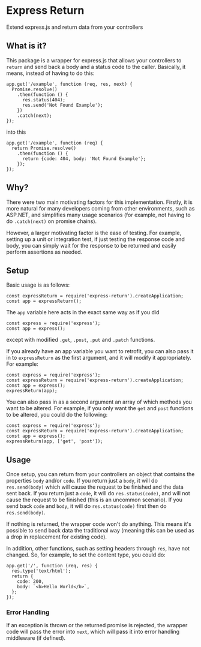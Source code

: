 # Express Return
Extend express.js and return data from your controllers

## What is it?
This package is a wrapper for express.js that allows your controllers to `return` and send back a body and a status code to the caller. Basically, it means, instead of having to do this:

```
app.get('/example', function (req, res, next) {
  Promise.resolve()
    .then(function () {
      res.status(404);
      res.send('Not Found Example');
    })
    .catch(next);
});
```

into this

```
app.get('/example', function (req) {
  return Promise.resolve()
    .then(function () {
      return {code: 404, body: 'Not Found Example'};
    });
});
```

## Why?
There were two main motivating factors for this implementation. Firstly, it is more natural for many developers coming from other environments, such as ASP.NET, and simplifies many usage scenarios (for example, not having to do `.catch(next)` on promise chains).

However, a larger motivating factor is the ease of testing. For example, setting up a unit or integration test, if just testing the response code and body, you can simply wait for the response to be returned and easily perform assertions as needed.

## Setup
Basic usage is as follows:

```
const expressReturn = require('express-return').createApplication;
const app = expressReturn();
```

The `app` variable here acts in the exact same way as if you did

```
const express = require('express');
const app = express();
```

except with modified `.get`, `.post`, `.put` and `.patch` functions.

If you already have an app variable you want to retrofit, you can also pass it in to `expressReturn` as the first argument, and it will modify it appropriately. For example:

```
const express = require('express');
const expressReturn = require('express-return').createApplication;
const app = express();
expressReturn(app);
```

You can also pass in as a second argument an array of which methods you want to be altered. For example, if you only want the `get` and `post` functions to be altered, you could do the following:

```
const express = require('express');
const expressReturn = require('express-return').createApplication;
const app = express();
expressReturn(app, ['get', 'post']);
```

## Usage
Once setup, you can return from your controllers an object that contains the properties `body` and/or `code`. If you return just a `body`, it will do `res.send(body)` which will cause the request to be finished and the data sent back. If you return just a `code`, it will do `res.status(code)`, and will not cause the request to be finished (this is an uncommon scenario). If you send back `code` and `body`, it will do `res.status(code)` first then do `res.send(body)`.

If nothing is returned, the wrapper code won't do anything. This means it's possible to send back data the traditional way (meaning this can be used as a drop in replacement for existing code).

In addition, other functions, such as setting headers through `res`, have not changed. So, for example, to set the content type, you could do:

```
app.get('/', function (req, res) {
  res.type('text/html');
  return {
    code: 200,
    body: `<b>Hello World</b>`,
  };
});
```

### Error Handling
If an exception is thrown or the returned promise is rejected, the wrapper code will pass the error into `next`, which will pass it into error handling middleware (if defined).
